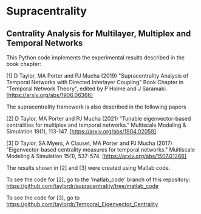 # Supracentrality 
## Centrality Analysis for Multilayer, Multiplex and Temporal Networks

This Python code implements the experimental results described in the book chapter:

[1] D Taylor, MA Porter and PJ Mucha (2019) "Supracentrality Analysis of Temporal Networks with Directed Interlayer Coupling" Book Chapter in "Temporal Network Theory", edited by P Holme and J Saramaki. [https://arxiv.org/abs/1906.06366]


The supracentrality framework is also described in the following papers

[2] D Taylor, MA Porter and PJ Mucha (2021) "Tunable eigenvector-based centralities for multiplex and temporal networks." Multiscale Modeling & Simulation 19(1), 113-147. [https://arxiv.org/abs/1904.02059]

[3] D Taylor, SA Myers, A Clauset, MA Porter and PJ Mucha (2017) "Eigenvector-based centrality measures for temporal networks." Multiscale Modeling & Simulation 15(1), 537-574. [https://arxiv.org/abs/1507.01266]

The results shown in [2] and [3] were created using Matlab code. 

To see the code for [2], go to the 'matlab_code' branch of this repository: https://github.com/taylordr/supracentrality/tree/matlab_code

To see the code for [3], go to https://github.com/taylordr/Temporal_Eigenvector_Centrality
